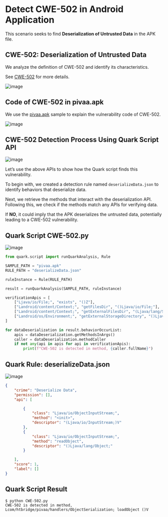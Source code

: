 # Detect CWE-502 in Android Application

This scenario seeks to find **Deserialization of Untrusted Data** in the APK file.

## CWE-502: Deserialization of Untrusted Data

We analyze the definition of CWE-502 and identify its characteristics.

See [CWE-502](https://cwe.mitre.org/data/definitions/502.html) for more details.

![image](https://i.postimg.cc/YSyQsgGf/image.png)

## Code of CWE-502 in pivaa.apk

We use the [pivaa.apk](https://github.com/htbridge/pivaa) sample to explain the vulnerability code of CWE-502.

![image](https://i.postimg.cc/XJdXkywv/image.png)

## CWE-502 Detection Process Using Quark Script API

![image](https://i.postimg.cc/mkV97HsH/image.png)

Let’s use the above APIs to show how the Quark script finds this vulnerability.

To begin with, we created a detection rule named ``deserializeData.json`` to identify behaviors that deserialize data.

Next, we retrieve the methods that interact with the deserialization API. Following this, we check if the methods match any APIs for verifying data.

If **NO**, it could imply that the APK deserializes the untrusted data, potentially leading to a CWE-502 vulnerability.

## Quark Script CWE-502.py

![image](https://i.postimg.cc/vTmXSj7g/image.png)

```python
from quark.script import runQuarkAnalysis, Rule

SAMPLE_PATH = "pivaa.apk"
RULE_PATH = "deserializeData.json"

ruleInstance = Rule(RULE_PATH)

result = runQuarkAnalysis(SAMPLE_PATH, ruleInstance)

verificationApis = [
    ["Ljava/io/File;", "exists", "()Z"],
    ["Landroid/content/Context;", "getFilesDir", "()Ljava/io/File;"],
    ["Landroid/content/Context;", "getExternalFilesDir", "(Ljava/lang/String;)Ljava/io/File;"],
    ["Landroid/os/Environment;", "getExternalStorageDirectory", "()Ljava/io/File;"],
]

for dataDeserialization in result.behaviorOccurList:
    apis = dataDeserialization.getMethodsInArgs()
    caller = dataDeserialization.methodCaller
    if not any(api in apis for api in verificationApis):
        print(f"CWE-502 is detected in method, {caller.fullName}")
```

## Quark Rule: deserializeData.json

![image](https://i.postimg.cc/FsdDQm7r/image.png)

```json
{
    "crime": "Deserialize Data",
    "permission": [],
    "api": [

        {
            "class": "Ljava/io/ObjectInputStream;",
            "method": "<init>",
            "descriptor": "(Ljava/io/InputStream;)V"
        },
        {
            "class": "Ljava/io/ObjectInputStream;",
            "method": "readObject",
            "descriptor": "()Ljava/lang/Object;"
        }

    ],
    "score": 1,
    "label": []
}
```

## Quark Script Result

```TEXT
$ python CWE-502.py
CWE-502 is detected in method, Lcom/htbridge/pivaa/handlers/ObjectSerialization; loadObject ()V
```